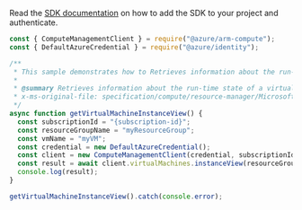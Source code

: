 Read the [SDK documentation](https://github.com/Azure/azure-sdk-for-js/blob/%40azure%2Farm-compute_19.0.0/sdk/compute/arm-compute/README.md) on how to add the SDK to your project and authenticate.

```javascript
const { ComputeManagementClient } = require("@azure/arm-compute");
const { DefaultAzureCredential } = require("@azure/identity");

/**
 * This sample demonstrates how to Retrieves information about the run-time state of a virtual machine.
 *
 * @summary Retrieves information about the run-time state of a virtual machine.
 * x-ms-original-file: specification/compute/resource-manager/Microsoft.Compute/stable/2022-03-01/ComputeRP/examples/virtualMachineExamples/VirtualMachine_Get_InstanceView.json
 */
async function getVirtualMachineInstanceView() {
  const subscriptionId = "{subscription-id}";
  const resourceGroupName = "myResourceGroup";
  const vmName = "myVM";
  const credential = new DefaultAzureCredential();
  const client = new ComputeManagementClient(credential, subscriptionId);
  const result = await client.virtualMachines.instanceView(resourceGroupName, vmName);
  console.log(result);
}

getVirtualMachineInstanceView().catch(console.error);
```
